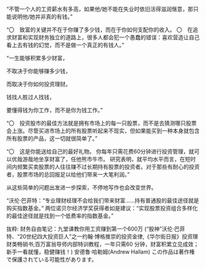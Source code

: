 “不管一个人的工资薪水有多高，如果他/她不能在失业时依旧活得滋润惬意，那只能说明他/她并非真的有钱。”

“〇　致富的关键并不在于你赚了多少钱，而在于你如何支配你的收入。
〇　在追求财富和实现财务独立的道路上，很多人都会犯一个愚蠢的错误：喜欢营造让自己看上去有钱的幻觉，而不是做一个真正的有钱人。”

“一生能够积累多少财富，


不取决于你能够赚多少钱，


而取决于你如何投资理财。


钱找人胜过人找钱，


要懂得钱为你工作，而不是你为钱工作。”

“〇　投资股市的最佳方法就是拥有市场上的每一只股票，而不是去猜测哪只股票会上涨。尽管买进市场上的所有股票听起来不现实，但如果能买到一种本身就包含所有股票的产品，这一切就很简单了。”

“〇　这是你能送给自己的最好礼物。
你每年只需花费60分钟进行投资管理，就可以优哉游哉地坐享财富了，任他熊市牛市。
研究表明，就平均水平而言，在短时间内频繁买卖股票的人往往赚不过长期持有股票的投资者。对于那些有耐心的投资者，股票市场的总回报足以给他们带来一大笔利润。”

从这些简单的问题出发进一步探索，不停地写作也会改变世界。

  

“沃伦·巴菲特：“专业理财经理不会给我们带来财富……持有普通股的最佳途径就是购买指数基金。”
两位诺贝尔经济学奖获得者如是建议：“实现股票投资组合多样化的最佳途径就是找到一个低费率的指数基金。”

抜粋:
财务自由笔记：九堂课教你用工资赚到第一个600万 (“股神”沃伦·巴菲特、“20世纪四大投资巨人”之一约翰·博格推崇的投资金律,《华尔街日报》投资理财类畅销书;百万富翁导师内部特训教程，一年只需60 分钟，财富积累立见成效；新手一看就懂，稳健赚钱！)
安德鲁·哈勒姆(Andrew Hallam)
この作品は著作権で保護されている可能性があります。
